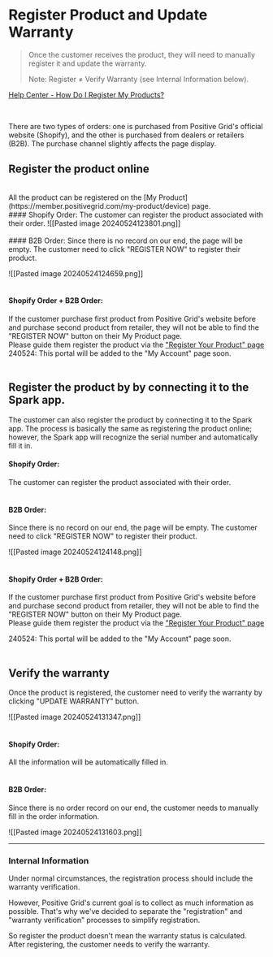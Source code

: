 # Register Product and Update Warranty

>Once the customer receives the product, they will need to manually register it and update the warranty.
>
>Note: Register ≠ Verify Warranty (see Internal Information below).


[Help Center - How Do I Register My Products?](https://help.positivegrid.com/hc/en-us/articles/24992891565581-How-Do-I-Register-My-Products)

<br>

There are two types of orders: one is purchased from Positive Grid's official website (Shopify), and the other is purchased from dealers or retailers (B2B). The purchase channel slightly affects the page display.
<br>
## Register the product online
<br>
All the product can be registered on the [My Product](https://member.positivegrid.com/my-product/device) page.
<br>
#### Shopify Order:
The customer can register the product associated with their order.
![[Pasted image 20240524123801.png]]
<br>
<br>
#### B2B Order:
Since there is no record on our end, the page will be empty.
The customer need to click "REGISTER NOW" to register their product.

![[Pasted image 20240524124659.png]]
<br>
<br>
#### Shopify Order + B2B Order:
If the customer purchase first product from Positive Grid's website before and purchase second product from retailer, they will not be able to find the "REGISTER NOW" button on their My Product page.
<br>
Please guide them register the product via the ["Register Your Product" page](https://member.positivegrid.com/product-registration)
<br>
240524: This portal will be added to the "My Account" page soon.
<br>
<br>

## Register the product by by connecting it to the Spark app.

The customer can also register the product by connecting it to the Spark app.  The process is basically the same as registering the product online; however, the Spark app will recognize the serial number and automatically fill it in.
<br>
#### Shopify Order:
The customer can register the product associated with their order.
<br>
<br>
#### B2B Order:
Since there is no record on our end, the page will be empty.
The customer need to click "REGISTER NOW" to register their product.

![[Pasted image 20240524124148.png]]
<br>
<br>
#### Shopify Order + B2B Order:
If the customer purchase first product from Positive Grid's website before and purchase second product from retailer, they will not be able to find the "REGISTER NOW" button on their My Product page.
<br>
Please guide them register the product via the ["Register Your Product" page](https://member.positivegrid.com/product-registration)

240524: This portal will be added to the "My Account" page soon.
<br>
<br>
## Verify the warranty

Once the product is registered, the customer need to verify the warranty by clicking "UPDATE WARRANTY" button.

![[Pasted image 20240524131347.png]]
<br>
<br>
#### Shopify Order:
All the information will be automatically filled in.
<br>
<br>
#### B2B Order:
Since there is no order record on our end, the customer needs to manually fill in the order information.

![[Pasted image 20240524131603.png]]


---
### Internal Information
Under normal circumstances, the registration process should include the warranty verification.

However, Positive Grid's current goal is to collect as much information as possible. That's why we've decided to separate the "registration" and "warranty verification" processes to simplify registration.

So register the product doesn't mean the warranty status is calculated. After registering, the customer needs to verify the warranty.


